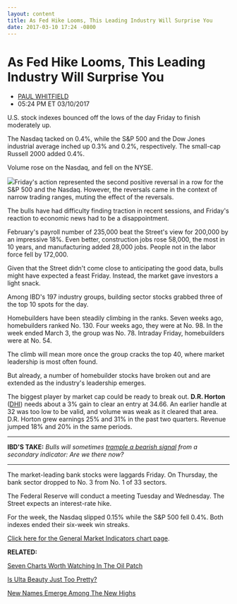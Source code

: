 ```yaml
---
layout: content
title: As Fed Hike Looms, This Leading Industry Will Surprise You
date: 2017-03-10 17:24 -0800
---
```



As Fed Hike Looms, This Leading Industry Will Surprise You
===========================================================




* [PAUL WHITFIELD](https://www.investors.com/author/whitfieldp/ "Posts by PAUL WHITFIELD")
* 05:24 PM ET 03/10/2017







U.S. stock indexes bounced off the lows of the day Friday to finish moderately up.


The Nasdaq tacked on 0.4%, while the S&P 500 and the Dow Jones industrial average inched up 0.3% and 0.2%, respectively. The small-cap Russell 2000 added 0.4%.


Volume rose on the Nasdaq, and fell on the NYSE.


![](https://www.investors.com/wp-content/uploads/2017/03/MP031017-205x300.png)Friday's action represented the second positive reversal in a row for the S&P 500 and the Nasdaq. However, the reversals came in the context of narrow trading ranges, muting the effect of the reversals.


The bulls have had difficulty finding traction in recent sessions, and Friday's reaction to economic news had to be a disappointment.


February's payroll number of 235,000 beat the Street's view for 200,000 by an impressive 18%. Even better, construction jobs rose 58,000, the most in 10 years, and manufacturing added 28,000 jobs. People not in the labor force fell by 172,000.


Given that the Street didn't come close to anticipating the good data, bulls might have expected a feast Friday. Instead, the market gave investors a light snack.


Among IBD's 197 industry groups, building sector stocks grabbed three of the top 10 spots for the day.


Homebuilders have been steadily climbing in the ranks. Seven weeks ago, homebuilders ranked No. 130. Four weeks ago, they were at No. 98. In the week ended March 3, the group was No. 78. Intraday Friday, homebuilders were at No. 54.


The climb will mean more once the group cracks the top 40, where market leadership is most often found.


But already, a number of homebuilder stocks have broken out and are extended as the industry's leadership emerges.


The biggest player by market cap could be ready to break out. **D.R. Horton** ([DHI](https://research.investors.com/quote.aspx?symbol=DHI)) needs about a 3% gain to clear an entry at 34.66. An earlier handle at 32 was too low to be valid, and volume was weak as it cleared that area. D.R. Horton grew earnings 25% and 31% in the past two quarters. Revenue jumped 18% and 20% in the same periods.




---


**IBD'S TAKE:** *Bulls will sometimes [trample a bearish signal](https://www.investors.com/how-to-invest/investors-corner/bulls-will-sometimes-trample-a-bearish-signal-are-we-there-now/) from a secondary indicator: Are we there now?*




---


The market-leading bank stocks were laggards Friday. On Thursday, the bank sector dropped to No. 3 from No. 1 of 33 sectors.


The Federal Reserve will conduct a meeting Tuesday and Wednesday. The Street expects an interest-rate hike.


For the week, the Nasdaq slipped 0.15% while the S&P 500 fell 0.4%. Both indexes ended their six-week win streaks.


[Click here for the General Market Indicators chart page](https://www.investors.com/wp-content/uploads/2017/03/GMI_031317.pdf).


**RELATED:**


[Seven Charts Worth Watching In The Oil Patch](https://www.investors.com/stock-lists/sector-leaders/seven-charts-worth-watching-in-the-oil-patch/)


[Is Ulta Beauty Just Too Pretty?](https://www.investors.com/news/is-retail-unicorn-ulta-beauty-too-good-to-be-true/)


[New Names Emerge Among The New Highs](https://www.investors.com/stock-lists/new-highs/new-high-analysis-chips-housing-stocks-up-again-new-names-emerge/)




